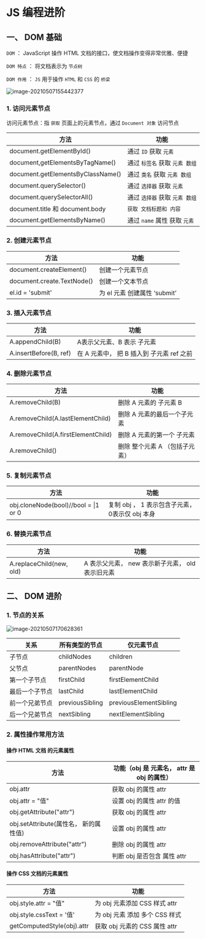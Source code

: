 

# JS 编程进阶

## 一、 DOM 基础

`DOM` ： JavaScript 操作 HTML 文档的接口，使文档操作变得非常优雅、便捷

`DOM 特点` ： 将文档表示为 `节点树`

`DOM 作用` ： `JS` 用于操作 `HTML` 和 `CSS` 的 `桥梁`

![image-20210507155442377](C:/Users/My/AppData/Roaming/Typora/typora-user-images/image-20210507155442377.png)

### 1. 访问元素节点

访问元素节点：指 `获取` 页面上的元素节点，通过 `Document 对象` 访问节点

| 方法                              | 功能                           |
| --------------------------------- | ------------------------------ |
| document.getElementById()         | 通过 `ID` 获取 `元素`          |
| document,getElementsByTagName()   | 通过 `标签名` 获取 `元素 数组` |
| document.getElementsByClassName() | 通过 `类名` 获取 `元素 数组`   |
| document.querySelector()          | 通过 `选择器` 获取 `元素`      |
| document.querySelectorAll()       | 通过 `选择器` 获取 `元素 数组` |
| document.title 和 document.body   | `获取 文档标题和 内容`         |
| document.getElementsByName()      | 通过 `name` 属性 获取 `元素`   |

### 2. 创建元素节点

| 方法                       | 功能                         |
| -------------------------- | ---------------------------- |
| document.createElement()   | 创建一个元素节点             |
| document.create.TextNode() | 创建一个文本节点             |
| el.id = 'submit'           | 为 el 元素 创建属性 ‘submit’ |

### 3. 插入元素节点

| 方法                   | 功能                                      |
| ---------------------- | ----------------------------------------- |
| A.appendChild(B)       | A表示父元素、B 表示 子元素                |
| A.insertBefore(B, ref) | 在 A 元素中， 把 B 插入到 子元素 ref 之前 |

### 4. 删除元素节点

| 方法                               | 功能                           |
| ---------------------------------- | ------------------------------ |
| A.removeChild(B)                   | 删除 A 元素的 子元素 B         |
| A.removeChild(A.lastElementChild)  | 删除 A 元素的最后一个子元素    |
| A.removeChild(A.firstElementChild) | 删除 A 元素的第一个 子元素     |
| A.removeChild()                    | 删除 整个元素 A （包括子元素） |

### 5. 复制元素节点

| 方法                                 | 功能                                            |
| ------------------------------------ | ----------------------------------------------- |
| obj.cloneNode(bool)//bool = \|1 or 0 | 复制 obj ， 1 表示包含子元素， 0表示仅 obj 本身 |

### 6. 替换元素节点

| 方法                     | 功能                                             |
| ------------------------ | ------------------------------------------------ |
| A.replaceChild(new, old) | A 表示父元素， new 表示新子元素， old 表示旧元素 |

## 二、 DOM 进阶

### 1. 节点的关系

![image-20210507170628361](https://i.loli.net/2021/05/07/eN8mHWfu1q5JBXS.png)

| 关系           | 所有类型的节点  | 仅元素节点             |
| -------------- | --------------- | ---------------------- |
| 子节点         | childNodes      | children               |
| 父节点         | parentNodes     | parentNode             |
| 第一个子节点   | firstChild      | firstElementChild      |
| 最后一个子节点 | lastChild       | lastElementChild       |
| 前一个兄弟节点 | previousSibling | previousElementSibling |
| 后一个兄弟节点 | nextSibling     | nextElementSibling     |

### 2. 属性操作常用方法

#### 操作 HTML 文档 的元素属性

| 方法                                  | 功能（obj 是 元素名， attr 是 obj 的属性） |
| ------------------------------------- | ------------------------------------------ |
| obj.attr                              | 获取 obj 的属性 attr                       |
| obj.attr = "值"                       | 设置 obj 的属性 attr 的值                  |
| obj.getAttribute("attr")              | 获取 obj 的属性 attr                       |
| obj.setAttribute(属性名， 新的属性值) | 设置 obj 的属性 attr                       |
| obj.removeAttribute("attr")           | 删除 obj 的属性 attr                       |
| obj.hasAttribute("attr")              | 判断 obj 是否包含 属性 attr                |

#### 操作 CSS 文档的元素属性

| 方法                       | 功能                           |
| -------------------------- | ------------------------------ |
| obj.style.attr = "值"      | 为 obj 元素添加 CSS 样式 attr  |
| obj.style.cssText = '值'   | 为 obj 元素 添加 多个 CSS 样式 |
| getComputedStyle(obj).attr | 获取 obj 元素的 CSS 属性 attr  |

